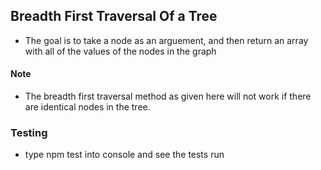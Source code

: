 ## Breadth First Traversal Of a Tree
- The goal is to take a node as an arguement, and then return an array with all of the values of the nodes in the graph
#### Note
- The breadth first traversal method as given here will not work if there are identical nodes in the tree. 
### Testing
- type npm test into console and see the tests run